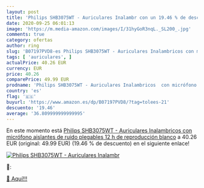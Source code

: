 ```yaml
---
layout: post
title: 'Philips SHB3075WT - Auriculares Inalambr con un 19.46 % de descuento'
date: 2020-09-25 06:01:13
image: 'https://m.media-amazon.com/images/I/31hyGoR3nqL._SL200_.jpg'
comments: true
category: ofertas
author: ring
slug: 'B07197PVD8-es Philips SHB3075WT - Auriculares Inalambricos con micrófono...'
tags: [ 'auriculares', ]
actualPrice: 40.26 EUR
currency: EUR
price: 40.26
comparePrice: 49.99 EUR
prodname: 'Philips SHB3075WT - Auriculares Inalambricos  con micrófono  aislantes de ruido  plegables  12 h de reproducción  blanco'
country: 'es'
flag: '🇪🇸'
buyurl: 'https://www.amazon.es/dp/B07197PVD8/?tag=tolees-21'
descuento: '19.46'
average: '36.809999999999995'
---
```


En este momento está [Philips SHB3075WT - Auriculares Inalambricos  con micrófono  aislantes de ruido  plegables  12 h de reproducción  blanco](https://www.amazon.es/dp/B07197PVD8/?tag=tolees-21) a 40.26 EUR (original: 49.99 EUR) (19.46 %  de descuento) en el siguiente enlace!

[![Philips SHB3075WT - Auriculares Inalambr](https://m.media-amazon.com/images/I/31hyGoR3nqL._SL200_.jpg)](https://www.amazon.es/dp/B07197PVD8/?tag=tolees-21)

🔎:


[🛒 Aquí!!!](https://www.amazon.es/dp/B07197PVD8/?tag=tolees-21)
